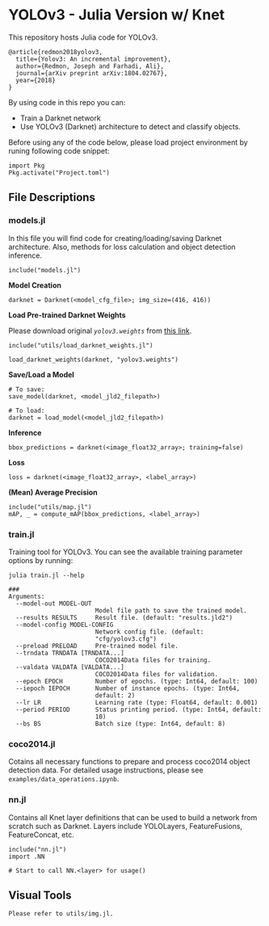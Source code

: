 # YOLOv3 - Julia Version w/ Knet
This repository hosts Julia code for YOLOv3.

```
@article{redmon2018yolov3,
  title={Yolov3: An incremental improvement},
  author={Redmon, Joseph and Farhadi, Ali},
  journal={arXiv preprint arXiv:1804.02767},
  year={2018}
}
```

By using code in this repo you can:
- Train a Darknet network
- Use YOLOv3 (Darknet) architecture to detect and classify objects.

Before using any of the code below, please load project environment by runing following code snippet:
```
import Pkg
Pkg.activate("Project.toml")
```

## File Descriptions
### models.jl
In this file you will find code for creating/loading/saving Darknet architecture. Also, methods for loss calculation and object detection inference.

```
include("models.jl")
```

__Model Creation__
```
darknet = Darknet(<model_cfg_file>; img_size=(416, 416))
```

__Load Pre-trained Darknet Weights__

Please download original *`yolov3.weights`* from [this link]("https://pjreddie.com/media/files/yolov3.weights").

```
include("utils/load_darknet_weights.jl")

load_darknet_weights(darknet, "yolov3.weights")
```

__Save/Load a Model__
```
# To save:
save_model(darknet, <model_jld2_filepath>)

# To load:
darknet = load_model(<model_jld2_filepath>)
```

__Inference__
```
bbox_predictions = darknet(<image_float32_array>; training=false)
```

__Loss__
```
loss = darknet(<image_float32_array>, <label_array>)
```

__(Mean) Average Precision__
```
include("utils/map.jl")
mAP, _ = compute_mAP(bbox_predictions, <label_array>)
```

### train.jl
Training tool for YOLOv3. You can see the available training parameter options by running:
```
julia train.jl --help

###
Arguments:
  --model-out MODEL-OUT
                        Model file path to save the trained model.
  --results RESULTS     Result file. (default: "results.jld2")
  --model-config MODEL-CONFIG
                        Network config file. (default:
                        "cfg/yolov3.cfg")
  --preload PRELOAD     Pre-trained model file.
  --trndata TRNDATA [TRNDATA...]
                        COCO2014Data files for training.
  --valdata VALDATA [VALDATA...]
                        COCO2014Data files for validation.
  --epoch EPOCH         Number of epochs. (type: Int64, default: 100)
  --iepoch IEPOCH       Number of instance epochs. (type: Int64,
                        default: 2)
  --lr LR               Learning rate (type: Float64, default: 0.001)
  --period PERIOD       Status printing period. (type: Int64, default:
                        10)
  --bs BS               Batch size (type: Int64, default: 8)

```

### coco2014.jl
Cotains all necessary functions to prepare and process coco2014 object detection data. For detailed usage instructions, please see `examples/data_operations.ipynb`.

### nn.jl
Contains all Knet layer definitions that can be used to build a network from scratch such as Darknet. Layers include YOLOLayers, FeatureFusions, FeatureConcat, etc.

```
include("nn.jl")
import .NN

# Start to call NN.<layer> for usage()
```

## Visual Tools
```
Please refer to utils/img.jl.
```

